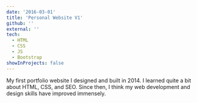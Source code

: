 ```yaml
---
date: '2016-03-01'
title: 'Personal Website V1'
github: ''
external: ''
tech:
  - HTML
  - CSS
  - JS
  - Bootstrap
showInProjects: false
---
```


My first portfolio website I designed and built in 2014. I learned quite a bit about HTML, CSS, and SEO. Since then, I think my web development and design skills have improved immensely.
